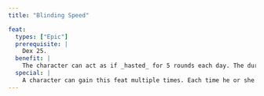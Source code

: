 ```yaml
---
title: "Blinding Speed"

feat:
  types: ["Epic"]
  prerequisite: |
    Dex 25.
  benefit: |
    The character can act as if _hasted_ for 5 rounds each day. The duration of the effect need not be consecutive rounds. Activating this power is a free action.
  special: |
    A character can gain this feat multiple times. Each time he or she takes the feat, it grants an additional 5 rounds of {% spell_link haste %} per day.
---
```

